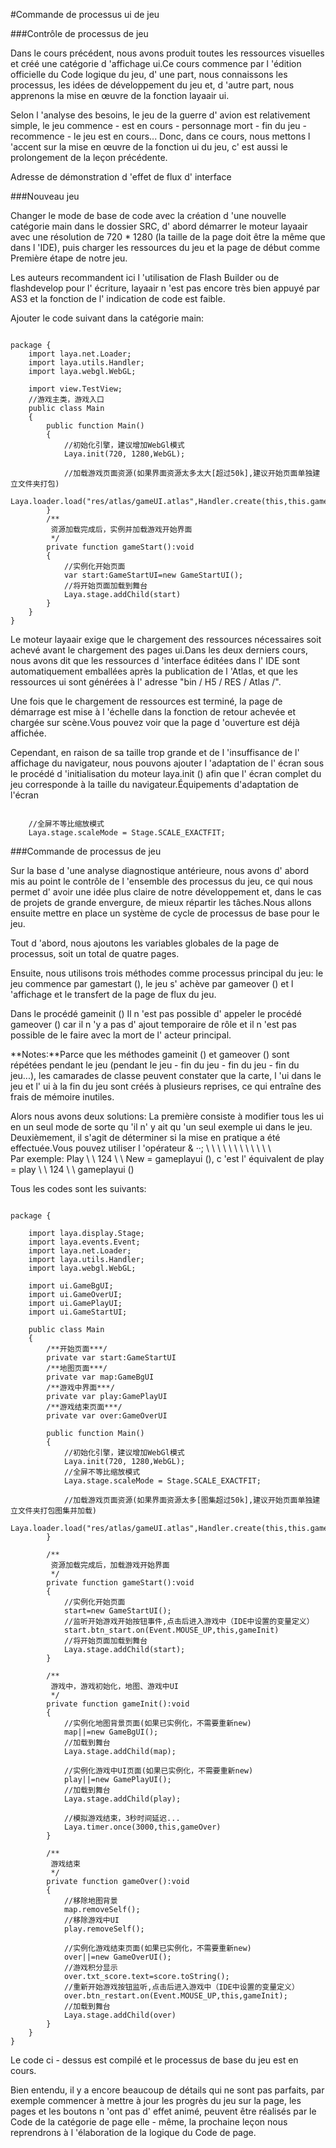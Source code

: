 #Commande de processus ui de jeu

###Contrôle de processus de jeu

Dans le cours précédent, nous avons produit toutes les ressources visuelles et créé une catégorie d 'affichage ui.Ce cours commence par l 'édition officielle du Code logique du jeu, d' une part, nous connaissons les processus, les idées de développement du jeu et, d 'autre part, nous apprenons la mise en œuvre de la fonction layaair ui.

Selon l 'analyse des besoins, le jeu de la guerre d' avion est relativement simple, le jeu commence - est en cours - personnage mort - fin du jeu - recommence - le jeu est en cours... Donc, dans ce cours, nous mettons l 'accent sur la mise en œuvre de la fonction ui du jeu, c' est aussi le prolongement de la leçon précédente.

Adresse de démonstration d 'effet de flux d' interface



###Nouveau jeu

Changer le mode de base de code avec la création d 'une nouvelle catégorie main dans le dossier SRC, d' abord démarrer le moteur layaair avec une résolution de 720 * 1280 (la taille de la page doit être la même que dans l 'IDE), puis charger les ressources du jeu et la page de début comme Première étape de notre jeu.

Les auteurs recommandent ici l 'utilisation de Flash Builder ou de flashdevelop pour l' écriture, layaair n 'est pas encore très bien appuyé par AS3 et la fonction de l' indication de code est faible.

Ajouter le code suivant dans la catégorie main:


```

package {
	import laya.net.Loader;
	import laya.utils.Handler;
	import laya.webgl.WebGL;
	
	import view.TestView;
	//游戏主类，游戏入口
	public class Main 
	{
		public function Main()
		{
			//初始化引擎，建议增加WebGl模式
			Laya.init(720, 1280,WebGL);

			//加载游戏页面资源(如果界面资源太多太大[超过50k],建议开始页面单独建立文件夹打包)
			Laya.loader.load("res/atlas/gameUI.atlas",Handler.create(this,this.gameStart))
		}
		/**
		 资源加载完成后，实例并加载游戏开始界面
		 */
		private function gameStart():void
		{
            //实例化开始页面
			var start:GameStartUI=new GameStartUI();
			//将开始页面加载到舞台
			Laya.stage.addChild(start)
		}
	}
}
```


Le moteur layaair exige que le chargement des ressources nécessaires soit achevé avant le chargement des pages ui.Dans les deux derniers cours, nous avons dit que les ressources d 'interface éditées dans l' IDE sont automatiquement emballées après la publication de l 'Atlas, et que les ressources ui sont générées à l' adresse "bin / H5 / RES / Atlas /".

Une fois que le chargement de ressources est terminé, la page de démarrage est mise à l 'échelle dans la fonction de retour achevée et chargée sur scène.Vous pouvez voir que la page d 'ouverture est déjà affichée.

Cependant, en raison de sa taille trop grande et de l 'insuffisance de l' affichage du navigateur, nous pouvons ajouter l 'adaptation de l' écran sous le procédé d 'initialisation du moteur laya.init () afin que l' écran complet du jeu corresponde à la taille du navigateur.Équipements d'adaptation de l'écran


```

	//全屏不等比缩放模式
	Laya.stage.scaleMode = Stage.SCALE_EXACTFIT;
```




###Commande de processus de jeu

Sur la base d 'une analyse diagnostique antérieure, nous avons d' abord mis au point le contrôle de l 'ensemble des processus du jeu, ce qui nous permet d' avoir une idée plus claire de notre développement et, dans le cas de projets de grande envergure, de mieux répartir les tâches.Nous allons ensuite mettre en place un système de cycle de processus de base pour le jeu.

Tout d 'abord, nous ajoutons les variables globales de la page de processus, soit un total de quatre pages.

Ensuite, nous utilisons trois méthodes comme processus principal du jeu: le jeu commence par gamestart (), le jeu s' achève par gameover () et l 'affichage et le transfert de la page de flux du jeu.

Dans le procédé gameinit () Il n 'est pas possible d' appeler le procédé gameover () car il n 'y a pas d' ajout temporaire de rôle et il n 'est pas possible de le faire avec la mort de l' acteur principal.

**Notes:**Parce que les méthodes gameinit () et gameover () sont répétées pendant le jeu (pendant le jeu - fin du jeu - fin du jeu - fin du jeu...), les camarades de classe peuvent constater que la carte, l 'ui dans le jeu et l' ui à la fin du jeu sont créés à plusieurs reprises, ce qui entraîne des frais de mémoire inutiles.

Alors nous avons deux solutions:
La première consiste à modifier tous les ui en un seul mode de sorte qu 'il n' y ait qu 'un seul exemple ui dans le jeu.
Deuxièmement, il s'agit de déterminer si la mise en pratique a été effectuée.Vous pouvez utiliser l 'opérateur & ‧‧;  \   \ \ \ \ \ \ \ \ \ \ \  \
Par exemple: Play \ \ 124 \ \ New = gameplayui (), c 'est l' équivalent de play = play \ \ 124 \ \ gameplayui ()

Tous les codes sont les suivants:


```

package {
	
	import laya.display.Stage;
	import laya.events.Event;
	import laya.net.Loader;
	import laya.utils.Handler;
	import laya.webgl.WebGL;
	
	import ui.GameBgUI;
	import ui.GameOverUI;
	import ui.GamePlayUI;
	import ui.GameStartUI;
	
	public class Main
	{
		/**开始页面***/
		private var start:GameStartUI
		/**地图页面***/
		private var map:GameBgUI
		/**游戏中界面***/
		private var play:GamePlayUI
		/**游戏结束页面***/
		private var over:GameOverUI
		
		public function Main()
		{
			//初始化引擎，建议增加WebGl模式
			Laya.init(720, 1280,WebGL);
			//全屏不等比缩放模式
			Laya.stage.scaleMode = Stage.SCALE_EXACTFIT;
			
			//加载游戏页面资源(如果界面资源太多[图集超过50k],建议开始页面单独建立文件夹打包图集并加载)
			Laya.loader.load("res/atlas/gameUI.atlas",Handler.create(this,this.gameStart))
		}
		
		/**
		 资源加载完成后，加载游戏开始界面
		 */
		private function gameStart():void
		{
			//实例化开始页面
			start=new GameStartUI();
			//监听开始游戏开始按钮事件,点击后进入游戏中（IDE中设置的变量定义）
			start.btn_start.on(Event.MOUSE_UP,this,gameInit)
			//将开始页面加载到舞台
			Laya.stage.addChild(start);
		}
		
		/**
		 游戏中，游戏初始化，地图、游戏中UI
		 */
		private function gameInit():void
		{
			//实例化地图背景页面(如果已实例化，不需要重新new)
			map||=new GameBgUI();
			//加载到舞台
			Laya.stage.addChild(map);
			
			//实例化游戏中UI页面(如果已实例化，不需要重新new)
			play||=new GamePlayUI();
			//加载到舞台
			Laya.stage.addChild(play);
			
			//模拟游戏结束，3秒时间延迟...
			Laya.timer.once(3000,this,gameOver)
		}
		
		/**
		 游戏结束
		 */
		private function gameOver():void
		{
			//移除地图背景
			map.removeSelf();
			//移除游戏中UI
			play.removeSelf();
			
			//实例化游戏结束页面(如果已实例化，不需要重新new)
			over||=new GameOverUI();
			//游戏积分显示
			over.txt_score.text=score.toString();
			//重新开始游戏按钮监听,点击后进入游戏中（IDE中设置的变量定义）
			over.btn_restart.on(Event.MOUSE_UP,this,gameInit);
			//加载到舞台
			Laya.stage.addChild(over)
		}
	}
}
```


Le code ci - dessus est compilé et le processus de base du jeu est en cours.

Bien entendu, il y a encore beaucoup de détails qui ne sont pas parfaits, par exemple commencer à mettre à jour les progrès du jeu sur la page, les pages et les boutons n 'ont pas d' effet animé, peuvent être réalisés par le Code de la catégorie de page elle - même, la prochaine leçon nous reprendrons à l 'élaboration de la logique du Code de page.

